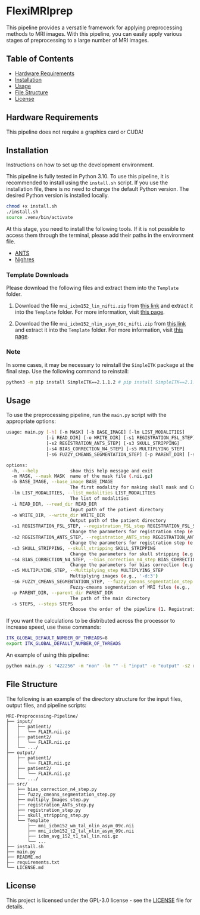 # FlexiMRIprep

This pipeline provides a versatile framework for applying preprocessing methods to MRI images. With this pipeline, you can easily apply various stages of preprocessing to a large number of MRI images.

## Table of Contents

- [Hardware Requirements](#hardware-requirements)
- [Installation](#installation)
- [Usage](#usage)
- [File Structure](#file-structure)
- [License](#license)

## Hardware Requirements

This pipeline does not require a graphics card or CUDA!

## Installation

Instructions on how to set up the development environment.

This pipeline is fully tested in Python 3.10. To use this pipeline, it is recommended to install using the `install.sh` script. If you use the installation file, there is no need to change the default Python version. The desired Python version is installed locally.

```bash
chmod +x install.sh
./install.sh
source .venv/bin/activate
```

At this stage, you need to install the following tools. If it is not possible to access them through the terminal, please add their paths in the environment file.

- [ANTS](https://andysbrainbook.readthedocs.io/en/latest/ANTs/ANTs_Overview.html)
- [Nighres](https://nighres.readthedocs.io/en/latest/installation.html)

### Template Downloads

Please download the following files and extract them into the `Template` folder.

1. Download the file `mni_icbm152_lin_nifti.zip` from [this link](http://packages.bic.mni.mcgill.ca/mni-models/icbm152/mni_icbm152_lin_nifti.zip) and extract it into the `Template` folder. For more information, visit [this page](https://www.mcgill.ca/bic/software/tools-data-analysis/anatomical-mri/atlases/icbm152lin).

2. Download the file `mni_icbm152_nlin_asym_09c_nifti.zip` from [this link](http://www.bic.mni.mcgill.ca/~vfonov/icbm/2009/mni_icbm152_nlin_asym_09c_nifti.zip) and extract it into the `Template` folder. For more information, visit [this page](https://www.bic.mni.mcgill.ca/ServicesAtlases/ICBM152NLin2009).

### Note

In some cases, it may be necessary to reinstall the `SimpleITK` package at the final step. Use the following command to reinstall:

```bash
python3 -m pip install SimpleITK==2.1.1.2 # pip install SimpleITK==2.1.1.2
```
## Usage

To use the preprocessing pipeline, run the `main.py` script with the appropriate options:

```bash
usage: main.py [-h] [-m MASK] [-b BASE_IMAGE] [-lm LIST_MODALITIES]
               [-i READ_DIR] [-o WRITE_DIR] [-s1 REGISTRATION_FSL_STEP]
               [-s2 REGISTRATION_ANTS_STEP] [-s3 SKULL_STRIPPING]
               [-s4 BIAS_CORRECTION_N4_STEP] [-s5 MULTIPLYING_STEP]
               [-s6 FUZZY_CMEANS_SEGMENTATION_STEP] [-p PARENT_DIR] [-s STEPS]

options:
  -h, --help            show this help message and exit
  -m MASK, --mask MASK  name of the mask file (.nii.gz)
  -b BASE_IMAGE, --base_image BASE_IMAGE
                        The first modality for making skull mask and Co-Registration
  -lm LIST_MODALITIES, --list_modalities LIST_MODALITIES
                        The list of modalities
  -i READ_DIR, --read_dir READ_DIR
                        Input path of the patient directory
  -o WRITE_DIR, --write_dir WRITE_DIR
                        Output path of the patient directory
  -s1 REGISTRATION_FSL_STEP, --registration_FSL_step REGISTRATION_FSL_STEP
                        Change the parameters for registration step (e.g., '-s:1')
  -s2 REGISTRATION_ANTS_STEP, --registration_ANTS_step REGISTRATION_ANTS_STEP
                        Change the parameters for registration step (e.g., '-s:1')
  -s3 SKULL_STRIPPING, --skull_stripping SKULL_STRIPPING
                        Change the parameters for skull stripping (e.g., '-s:1')
  -s4 BIAS_CORRECTION_N4_STEP, --bias_correction_n4_step BIAS_CORRECTION_N4_STEP
                        Change the parameters for bias correction (e.g., '-f:0.4')
  -s5 MULTIPLYING_STEP, --Multiplying_step MULTIPLYING_STEP
                        Multiplying images (e.g., '-d:3')
  -s6 FUZZY_CMEANS_SEGMENTATION_STEP, --fuzzy_cmeans_segmentation_step FUZZY_CMEANS_SEGMENTATION_STEP
                        Fuzzy-cmeans segmentation of MRI files (e.g., '-d:3')
  -p PARENT_DIR, --parent_dir PARENT_DIR
                        The path of the main directory
  -s STEPS, --steps STEPS
                        Choose the order of the pipeline (1. Registration (FSL), 2. Registration (ANTs), 3. Skull stripping, 4. Bias correction-N4)
```

If you want the calculations to be distributed across the processor to increase speed, use these commands:

```bash
ITK_GLOBAL_DEFAULT_NUMBER_OF_THREADS=8
export ITK_GLOBAL_DEFAULT_NUMBER_OF_THREADS
```

An example of using this pipeline:

```bash
python main.py -s "422256" -m "non" -lm "" -i "input" -o "output" -s2 r:1
```

## File Structure

The following is an example of the directory structure for the input files, output files, and pipeline scripts:

```
MRI-Preprocessing-Pipeline/
├── input/
│   ├── patient1/
│   │   └── FLAIR.nii.gz
│   ├── patient2/
│   │   └── FLAIR.nii.gz
│   └── .../
├── output/
│   ├── patient1/
│   │   └── FLAIR.nii.gz
│   ├── patient2/
│   │   └── FLAIR.nii.gz
│   └── .../
├── src/
│   ├── bias_correction_n4_step.py
│   ├── fuzzy_cmeans_segmentation_step.py
│   ├── multiply_Images_step.py
│   ├── registration_ANTs_step.py
│   ├── registration_step.py
│   ├── skull_stripping_step.py
│   └── Template
│       ├── mni_icbm152_wm_tal_nlin_asym_09c.nii
│       ├── mni_icbm152_t2_tal_nlin_asym_09c.nii
│       ├── icbm_avg_152_t1_tal_lin.nii.gz
│       └── ...
├── install.sh
├── main.py
├── README.md
├── requirements.txt
└── LICENSE.md
```


## License

This project is licensed under the GPL-3.0 license - see the [LICENSE](LICENSE) file for details.
